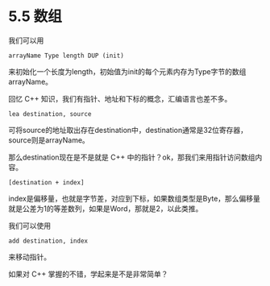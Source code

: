 # 5.5 数组

我们可以用

```arrayName Type length DUP (init)```

来初始化一个长度为length，初始值为init的每个元素内存为Type字节的数组arrayName。

回忆 C++ 知识，我们有指针、地址和下标的概念，汇编语言也差不多。

```lea destination, source```

可将source的地址取出存在destination中，destination通常是32位寄存器，source则是arrayName。

那么destination现在是不是就是 C++ 中的指针？ok，那我们来用指针访问数组内容。

```[destination + index]```

index是偏移量，也就是字节差，对应到下标，如果数组类型是Byte，那么偏移量就是公差为1的等差数列，如果是Word，那就是2，以此类推。

我们可以使用

```add destination, index```

来移动指针。

如果对 C++ 掌握的不错，学起来是不是非常简单？

